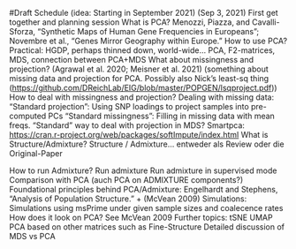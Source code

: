 #Draft Schedule (idea: Starting in September 2021)
(Sep 3, 2021) First get together and planning session
What is PCA? Menozzi, Piazza, and Cavalli-Sforza, “Synthetic Maps of Human Gene Frequencies in Europeans”; Novembre et al., “Genes Mirror Geography within Europe.”
How to use PCA? Practical: HGDP, perhaps thinned down, world-wide… PCA, F2-matrices, MDS, connection between PCA+MDS
What about missingness and projection? (Agrawal et al. 2020; Meisner et al. 2021) (something about missing data and projection for PCA. Possibly also Nick’s least-sq thing (https://github.com/DReichLab/EIG/blob/master/POPGEN/lsqproject.pdf))
How to deal with missingness and projection? Dealing with missing data: 
“Standard projection”: Using SNP loadings to project samples into pre-computed PCs
“Standard missingness”: Filling in missing data with mean freqs.
“Standard” way to deal with projection in MDS?
Smartpca:
https://cran.r-project.org/web/packages/softImpute/index.html
What is Structure/Admixture? Structure / Admixture… entweder als Review oder die Original-Paper




How to run Admixture?
Run admixture
Run admixture in supervised mode
Comparison with PCA (auch PCA on ADMIXTURE components?)
Foundational principles behind PCA/Admixture:
Engelhardt and Stephens, “Analysis of Population Structure.” + (McVean 2009)
Simulations:
Simulations using msPrime under given sample sizes and coalecence rates
How does it look on PCA? See McVean 2009
Further topics:
tSNE
UMAP
PCA based on other matrices such as Fine-Structure
Detailed discussion of MDS vs PCA

